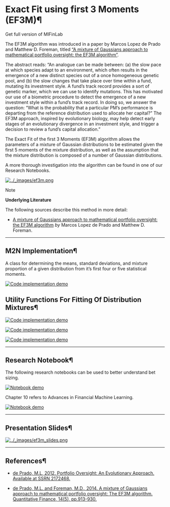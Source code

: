 # Exact Fit using first 3 Moments (EF3M)¶

Get full version of MlFinLab

  

The EF3M algorithm was introduced in a paper by Marcos Lopez de Prado and
Matthew D. Foreman, titled [“A mixture of Gaussians approach to mathematical
portfolio oversight: the EF3M
algorithm”](https://papers.ssrn.com/sol3/papers.cfm?abstract_id=1931734).

The abstract reads: “An analogue can be made between: (a) the slow pace at
which species adapt to an environment, which often results in the emergence of
a new distinct species out of a once homogeneous genetic pool, and (b) the
slow changes that take place over time within a fund, mutating its investment
style. A fund’s track record provides a sort of genetic marker, which we can
use to identify mutations. This has motivated our use of a biometric procedure
to detect the emergence of a new investment style within a fund’s track
record. In doing so, we answer the question: “What is the probability that a
particular PM’s performance is departing from the reference distribution used
to allocate her capital?” The EF3M approach, inspired by evolutionary biology,
may help detect early stages of an evolutionary divergence in an investment
style, and trigger a decision to review a fund’s capital allocation.”

The Exact Fit of the first 3 Moments (EF3M) algorithm allows the parameters of
a mixture of Gaussian distributions to be estimated given the first 5 moments
of the mixture distribution, as well as the assumption that the mixture
distribution is composed of a number of Gaussian distributions.

A more thorough investigation into the algorithm can be found in one of our
Research Notebooks.

[![../_images/ef3m.png](../_images/ef3m.png)](../_images/ef3m.png)

Note

**Underlying Literature**

The following sources describe this method in more detail:

  * [A mixture of Gaussians approach to mathematical portfolio oversight: the EF3M algorithm](https://papers.ssrn.com/sol3/papers.cfm?abstract_id=1931734) _by_ Marcos Lopez de Prado and Matthew D. Foreman.

* * *

## M2N Implementation¶

A class for determining the means, standard deviations, and mixture proportion
of a given distribution from it’s first four or five statistical moments.

[![Code implementation
demo](../_images/implementation_big1.png)](../_images/implementation_big1.png)

## Utility Functions For Fitting Of Distribution Mixtures¶

[![Code implementation
demo](../_images/implementation_small1.png)](../_images/implementation_small1.png)

[![Code implementation
demo](../_images/implementation_small1.png)](../_images/implementation_small1.png)

[![Code implementation
demo](../_images/implementation_small1.png)](../_images/implementation_small1.png)

* * *

## Research Notebook¶

The following research notebooks can be used to better understand bet sizing.

[![Notebook demo](../_images/notebook1.png)](../_images/notebook1.png)

Chapter 10 refers to Advances in Financial Machine Learning.

[![Notebook demo](../_images/notebook1.png)](../_images/notebook1.png)

* * *

## Presentation Slides¶

[![../_images/ef3m_slides.png](../_images/ef3m_slides.png)](https://papers.ssrn.com/sol3/papers.cfm?abstract_id=2172468)

* * *

## References¶

  * [de Prado, M.L, 2012. Portfolio Oversight: An Evolutionary Approach. Available at SSRN 2172468.](https://papers.ssrn.com/sol3/papers.cfm?abstract_id=2172468)

  * [de Prado, M.L. and Foreman, M.D., 2014. A mixture of Gaussians approach to mathematical portfolio oversight: The EF3M algorithm. Quantitative Finance, 14(5), pp.913-930.](https://papers.ssrn.com/sol3/papers.cfm?abstract_id=1931734)

